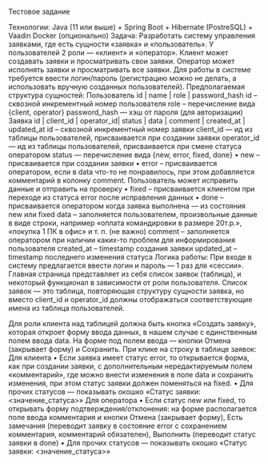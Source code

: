 Тестовое задание

Технологии:
Java (11 или выше) + Spring Boot + Hibernate (PostreSQL) + Vaadin
Docker (опционально)
Задача:
Разработать систему управления заявками, где есть сущности «заявка» и «пользователь».
У пользователей 2 роли — «клиент» и «оператор».
Клиент может создавать заявки и просматривать свои заявки.
Оператор может исполнять заявки и просматривать все заявки.
Для работы в системе требуется ввести логин/пароль (регистрацию можно не делать, а
использовать вручную созданных пользователей).
Предполагаемая структура сущностей:
Пользователь
id | name | role | password_hash
id – сквозной инкрементный номер пользователя
role – перечисление вида {client, operator}
password_hash — хэш от пароля (для авторизации)
Заявка
id | client_id | operator_id| status | data | comment | created_at | updated_at
id – сквозной инкрементный номер заявки
client_id — ид из таблицы пользователей, присваивается при создании заявки
operator_id — ид из таблицы пользователей, присваивается при смене статуса оператором
status — перечисление вида {new, error, fixed, done}
• new – присваивается при создании заявки
• error – присваивается оператором, если в data что-то не понравилось, при этом
добавляется комментарий в колонку comment. Пользователь может исправить данные
и отправить на проверку
• fixed – присваивается клиентом при переходе из статуса error после исправления
данных
• done – присваивается оператором когда заявка выполнена — из состояния new или
fixed
data – заполняется пользователем, произвольные данные в виде строки, например «оплата
командировки в размере 20т.р.», «покупка 1 ПК в офис» и т. п. (не важно)
comment – заполняется оператором при наличии каких-то проблем для информирования
пользователя
created_at – timestamp создания заявки
updated_at – timestamp последнего изменения статуса
Логика работы:
При входе в систему предлагается ввести логин и пароль — 1 раз для «сессии».
Главная страница представляет из себя список заявок (таблица), и некоторый функционал в
зависимости от роли пользователя.
Список заявок — это таблица, повторяющая структуру сущности заявка, но вместо client_id и
operator_id должны отображаться соответствующие имена из таблица пользователей.

Для роли клиента над таблицей должна быть кнопка «Создать заявку», которая откроет
форму ввода данных, в нашем случае с единственным полем ввода data.
На форме под полем ввода — кнопки Отмена (закрывает форму) и Сохранить.
При клике на строку в таблице заявок:
Для клиента
• Если заявка имеет статус error, то открывается форма, как при создании заявки, с
дополнительным нередактируемым полем «комментарий», где можно внести
изменения в поле data и сохранить изменения, при этом статус заявки должен
поменяться на fixed.
• Для прочих статусов — показывать окошко «Статус заявки: <значение_статуса>»
Для оператора
• Если статус new или fixed, то открывать форму подтверждения/отклонения: на форме
располагается поле ввода комментария и кнопки Отмена (закрывает форму), Есть
замечания (переводит заявку в состояние error с сохранением комментария,
комментарий обязателен), Выполнить (переводит статус заявки в done)
• Для прочих статусов — показывать окошко «Статус заявки: <значение_статуса>»
